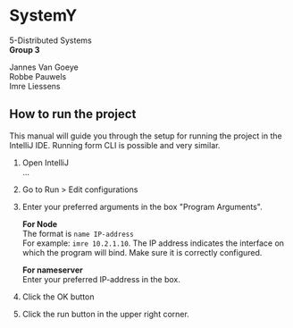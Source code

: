# SystemY
5-Distributed Systems  
**Group 3**

Jannes Van Goeye  
Robbe Pauwels  
Imre Liessens  

## How to run the project  
This manual will guide you through the setup for running the project in the IntelliJ IDE. Running form CLI is possible and very similar.  

1. Open IntelliJ  
...  
2. Go to Run > Edit configurations  
3. Enter your preferred arguments in the box "Program Arguments".  

    **For Node**  
    The format is ``name IP-address``  
    For example: ``imre 10.2.1.10``. The IP address indicates the interface on which the program will bind. Make sure it is correctly configured.  

    **For nameserver**  
    Enter your preferred IP-address in the box.

4. Click the OK button
5. Click the run button in the upper right corner.
